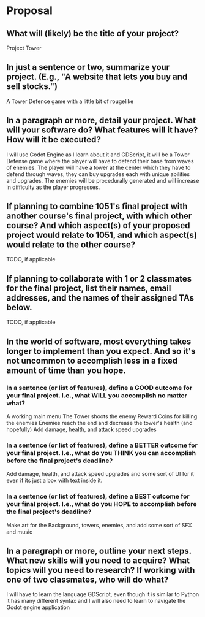 # Proposal

## What will (likely) be the title of your project?

Project Tower

## In just a sentence or two, summarize your project. (E.g., "A website that lets you buy and sell stocks.")

A Tower Defence game with a little bit of rougelike

## In a paragraph or more, detail your project. What will your software do? What features will it have? How will it be executed?

I will use Godot Engine as I learn about it and GDScript, it will be a Tower Defense game where the player will have to defend their base from waves of enemies. The player will have a tower at the center which they have to defend through waves, they can buy upgrades each with unique abilities and upgrades. The enemies will be procedurally generated and will increase in difficulty as the player progresses.

## If planning to combine 1051's final project with another course's final project, with which other course? And which aspect(s) of your proposed project would relate to 1051, and which aspect(s) would relate to the other course?

TODO, if applicable

## If planning to collaborate with 1 or 2 classmates for the final project, list their names, email addresses, and the names of their assigned TAs below.

TODO, if applicable

## In the world of software, most everything takes longer to implement than you expect. And so it's not uncommon to accomplish less in a fixed amount of time than you hope.

### In a sentence (or list of features), define a GOOD outcome for your final project. I.e., what WILL you accomplish no matter what?

A working main menu
The Tower shoots the enemy
Reward Coins for killing the enemies
Enemies reach the end and decrease the tower's health
(and hopefully)
Add damage, health, and attack speed upgrades

### In a sentence (or list of features), define a BETTER outcome for your final project. I.e., what do you THINK you can accomplish before the final project's deadline?

Add damage, health, and attack speed upgrades and some sort of UI for it even if its just a box with text inside it.

### In a sentence (or list of features), define a BEST outcome for your final project. I.e., what do you HOPE to accomplish before the final project's deadline?

Make art for the Background, towers, enemies, and add some sort of SFX and music

## In a paragraph or more, outline your next steps. What new skills will you need to acquire? What topics will you need to research? If working with one of two classmates, who will do what?

I will have to learn the language GDScript, even though it is similar to Python it has many different syntax and I will also need to learn to navigate the Godot engine application